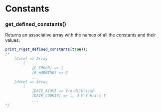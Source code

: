 # Constants

### get_defined_constants()

Returns an associative array with the names of all the constants and their values.

```php
print_r(get_defined_constants(true));
/*
    [Core] => Array
        (
            [E_ERROR] => 1
            [E_WARNING] => 2
            ...
    [date] => Array
        (
            [DATE_ATOM] => Y-m-d\TH:i:sP
            [DATE_COOKIE] => l, d-M-Y H:i:s T
            ...
*/
```
